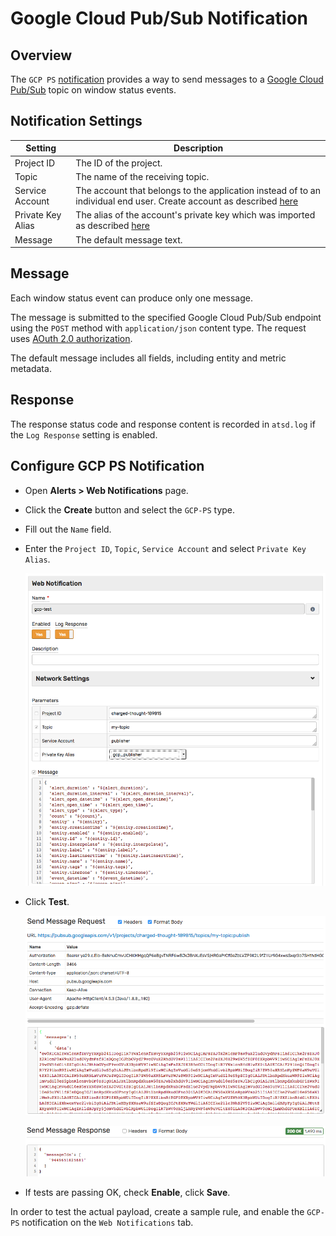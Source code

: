 # Google Cloud Pub/Sub Notification

## Overview

The `GCP PS` [notification](../web-notifications.md) provides a way to send messages to a [Google Cloud Pub/Sub](https://cloud.google.com/pubsub/docs/reference/rest/v1/projects.topics/publish) topic on window status events.

## Notification Settings

|**Setting**|**Description**|
|---|---|
|Project ID|The ID of the project.|
|Topic|The name of the receiving topic.|
|Service Account|The account that belongs to the application instead of to an individual end user. Create account as described [here](../../administration/gcp-service-account-key.md#create-service-account)|
|Private Key Alias|The alias of the account's private key which was imported as described [here](../../administration/gcp-service-account-key.md#import-accounts-private-key)|
|Message|The default message text.|

## Message

Each window status event can produce only one message.

The message is submitted to the specified Google Cloud Pub/Sub endpoint using the `POST` method with `application/json` content type. The request uses [AOuth 2.0 authorization](https://developers.google.com/identity/protocols/OAuth2ServiceAccount).

The default message includes all fields, including entity and metric metadata.

## Response

The response status code and response content is recorded in `atsd.log` if the `Log Response` setting is enabled.

## Configure GCP PS Notification

* Open **Alerts > Web Notifications** page.
* Click the **Create** button and select the `GCP-PS` type.
* Fill out the `Name` field.
* Enter the `Project ID`, `Topic`, `Service Account` and select `Private Key Alias`.

  ![](images/gcp_ps_config.png)

* Click **Test**.

   ![](images/gcp_ps_test_request.png)

   ![](images/gcp_ps_test_response.png)

* If tests are passing OK, check **Enable**, click **Save**.

In order to test the actual payload, create a sample rule, and enable the `GCP-PS` notification on the `Web Notifications` tab.
